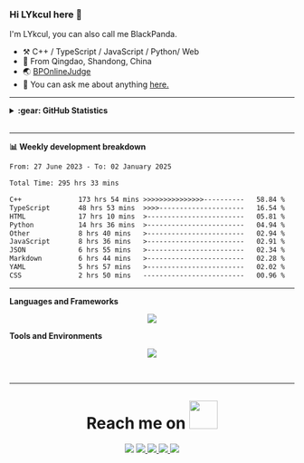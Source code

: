 ### Hi LYkcul here :wave:

I'm LYkcul, you can also call me BlackPanda.

-   :hammer_and_pick: C++ / TypeScript / JavaScript / Python/ Web
-   :seedling: From Qingdao, Shandong, China
-   :earth_asia: [BPOnlineJudge](https://bpoj.top/)
-   :speech_balloon: You can ask me about anything [here.](https://github.com/LYkcul/LYkcul/issues)

---
<details>
  <summary><b>:gear: GitHub Statistics</b></summary>
  <br/>
  <p align="center">
    <a href="https://github.com/LYkcul" class="rich-diff-level-one">
      <img src="https://github-readme-stats.vercel.app/api?username=LYkcul&theme=tokyonight&show_icons=true" alt="LYkcul's Stats"/> 
      <br>
      <img src="https://github-readme-stats.vercel.app/api/top-langs/?username=LYkcul&layout=compact" alt="Top Code"/>
    </a>
  </p>
</details>

<br>

---

**:bar_chart: Weekly development breakdown**

<!--START_SECTION:waka-->

```txt
From: 27 June 2023 - To: 02 January 2025

Total Time: 295 hrs 33 mins

C++              173 hrs 54 mins >>>>>>>>>>>>>>>----------   58.84 %
TypeScript       48 hrs 53 mins  >>>>---------------------   16.54 %
HTML             17 hrs 10 mins  >------------------------   05.81 %
Python           14 hrs 36 mins  >------------------------   04.94 %
Other            8 hrs 40 mins   >------------------------   02.94 %
JavaScript       8 hrs 36 mins   >------------------------   02.91 %
JSON             6 hrs 55 mins   >------------------------   02.34 %
Markdown         6 hrs 44 mins   >------------------------   02.28 %
YAML             5 hrs 57 mins   >------------------------   02.02 %
CSS              2 hrs 50 mins   -------------------------   00.96 %
```

<!--END_SECTION:waka-->

---

**Languages and Frameworks**

<!--
<code><img height="30" src="https://raw.githubusercontent.com/github/explore/80688e429a7d4ef2fca1e82350fe8e3517d3494d/topics/cpp/cpp.png" alt="C++" title="C++"></code>
<code><img height="30" src="https://raw.githubusercontent.com/github/explore/80688e429a7d4ef2fca1e82350fe8e3517d3494d/topics/python/python.png" alt="Python" title="Python"></code>
<code><img height="30" src="https://raw.githubusercontent.com/github/explore/80688e429a7d4ef2fca1e82350fe8e3517d3494d/topics/json/json.png" alt="JSON" title="JSON"></code>
<code><img height="30" src="https://raw.githubusercontent.com/github/explore/80688e429a7d4ef2fca1e82350fe8e3517d3494d/topics/git/git.png" alt="Git" title="Git"></code>
<code><img height="30" src="https://user-images.githubusercontent.com/29084184/218291328-d57affa6-dba3-4ba1-90ff-25cb273fcd84.png" alt="MongoDB" title="mongodb"></code>
<code><img height="30" src="https://raw.githubusercontent.com/github/explore/80688e429a7d4ef2fca1e82350fe8e3517d3494d/topics/typescript/typescript.png" alt="TypeScript" title="TypeScript"></code>
<code><img height="30" src="https://raw.githubusercontent.com/github/explore/80688e429a7d4ef2fca1e82350fe8e3517d3494d/topics/javascript/javascript.png" alt="JavaScript" title="JavaScript"></code>
-->

<p align="center">
  <a href="https://github.com/LYkcul">
    <img src="https://skillicons.dev/icons?i=cpp,html,java,js,jquery,latex,nodejs,py,ts,mongodb,git" />
  </a>
</p>

**Tools and Environments**

<!--
<code><img height="30" src="https://raw.githubusercontent.com/github/explore/80688e429a7d4ef2fca1e82350fe8e3517d3494d/topics/visual-studio-code/visual-studio-code.png" alt="VSCode" title="VSCode"></code>
<code><img height="30" src="https://raw.githubusercontent.com/github/explore/80688e429a7d4ef2fca1e82350fe8e3517d3494d/topics/vim/vim.png" alt="Vim" title="Vim"></code>
<code><img height="30" src="https://raw.githubusercontent.com/github/explore/80688e429a7d4ef2fca1e82350fe8e3517d3494d/topics/markdown/markdown.png" alt="Markdown" title="MarkDown"></code>
<code><img height="30" src="https://raw.githubusercontent.com/github/explore/80688e429a7d4ef2fca1e82350fe8e3517d3494d/topics/ubuntu/ubuntu.png" alt="Ubuntu" title="Ubuntu"></code>
<code><img height="30" src="https://raw.githubusercontent.com/github/explore/80688e429a7d4ef2fca1e82350fe8e3517d3494d/topics/macos/macos.png" alt="MacOS" title="MacOS"></code>
<code><img height="30" src="https://raw.githubusercontent.com/github/explore/80688e429a7d4ef2fca1e82350fe8e3517d3494d/topics/linux/linux.png" alt="Linux" title="Linux"></code>
<code><img height="30" src="https://raw.githubusercontent.com/github/explore/80688e429a7d4ef2fca1e82350fe8e3517d3494d/topics/windows/windows.png" alt="Windows" title="Windows"></code>
-->

<p align="center">
  <a href="https://github.com/LYkcul">
    <img src="https://skillicons.dev/icons?i=vscode,vim,md,visualstudio,linux,github,cloudflare" />
  </a>
</p>

<br>

---

<h1 align="center" style="margin-top: 30px;">
    Reach me on 
    <img src="https://media.giphy.com/media/mGcNjsfWAjY5AEZNw6/giphy.gif" width="50">
</h1>

<p align="center">
  <a href="mailto:pandaliu0812@163.com"><img src="https://img.shields.io/badge/mail-%23D14836.svg?&style=for-the-badge&logo=maildotru&logoColor=white" /></a>
  <a href="https://space.bilibili.com/2023734201">
    <img src="https://img.shields.io/badge/bilibili-%2300AEEC.svg?&style=for-the-badge&logo=bilibili&logoColor=white">
  </a>
  <a href="/img/wechat.png">
    <img src="https://img.shields.io/badge/-Wechat-green?style=for-the-badge&logo=wechat&logoColor=white">
  </a>
  <a href="https://www.luogu.com.cn/user/486799">
    <img src="https://img.shields.io/badge/-luogu-white?style=for-the-badge&logoColor=white">
  </a>
  <a href="https://github.com/LYkcul">
    <img src="https://img.shields.io/badge/-Github-black?style=for-the-badge&logo=github&logoColor=white">
  </a>
</p>
